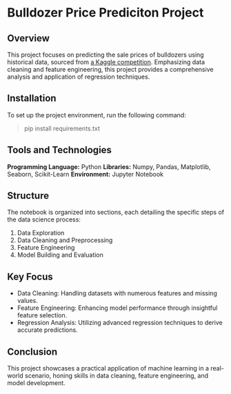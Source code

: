 
# Bulldozer Price Prediciton Project

## Overview

This project focuses on predicting the sale prices of bulldozers using historical data, sourced from [a Kaggle competition](https://www.kaggle.com/competitions/bluebook-for-bulldozers). Emphasizing data cleaning and feature engineering, this project provides a comprehensive analysis and application of regression techniques.

## Installation
To set up the project environment, run the following command:

> pip install requirements.txt

## Tools and Technologies
**Programming Language:** Python
**Libraries:** Numpy, Pandas, Matplotlib, Seaborn, Scikit-Learn
**Environment:** Jupyter Notebook

## Structure
The notebook is organized into sections, each detailing the specific steps of the data science process:
  1. Data Exploration
  2. Data Cleaning and Preprocessing
  3. Feature Engineering
  4. Model Building and Evaluation

## Key Focus
  * Data Cleaning: Handling datasets with numerous features and missing values.
  * Feature Engineering: Enhancing model performance through insightful feature selection.
 * Regression Analysis: Utilizing advanced regression techniques to derive accurate predictions.

## Conclusion
This project showcases a practical application of machine learning in a real-world scenario, honing skills in data cleaning, feature engineering, and model development.
